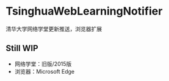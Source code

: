 # TsinghuaWebLearningNotifier
清华大学网络学堂更新推送，浏览器扩展

## Still WIP
- 网络学堂：旧版/2015版
- 浏览器：Microsoft Edge

